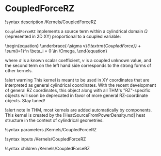 # CoupledForceRZ

!syntax description /Kernels/CoupledForceRZ

`CoupledForceRZ` implements a source term
within a cylindrical domain $\Omega$ (represented in 2D XY) proportional to a coupled variable:

\begin{equation}
\underbrace{-\sigma v}_{\textrm{CoupledForce}} + \sum_{i=1}^n \beta_i = 0 \in \Omega,
\end{equation}

where $\sigma$ is a known scalar coefficient, $v$ is a coupled unknown value, and the second term on
the left hand side corresponds to the strong forms of other kernels.

!alert warning
This kernel is meant to be used in XY coordinates that are interpreted as general cylindrical coordinates.
With the recent development of general RZ coordinates, this object along with all THM's "RZ"-specific
objects will soon be deprecated in favor of more general RZ-coordinate objects.
Stay tuned!

!alert note
In THM, most kernels are added automatically by components. This kernel is created by the
[HeatSourceFromPowerDensity.md] heat structure in the context of cylindrical geometries.

!syntax parameters /Kernels/CoupledForceRZ

!syntax inputs /Kernels/CoupledForceRZ

!syntax children /Kernels/CoupledForceRZ
